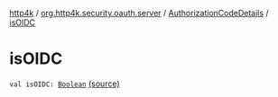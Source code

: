 [http4k](../../index.md) / [org.http4k.security.oauth.server](../index.md) / [AuthorizationCodeDetails](index.md) / [isOIDC](./is-o-i-d-c.md)

# isOIDC

`val isOIDC: `[`Boolean`](https://kotlinlang.org/api/latest/jvm/stdlib/kotlin/-boolean/index.html) [(source)](https://github.com/http4k/http4k/blob/master/http4k-security-oauth/src/main/kotlin/org/http4k/security/oauth/server/AuthorizationCodes.kt#L33)